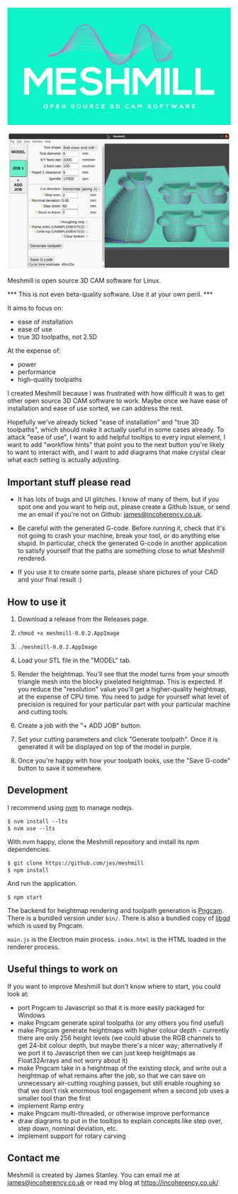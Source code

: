 ![Meshmill](img/logo.png)

![Screenshot](img/screenshot.png)

Meshmill is open source 3D CAM software for Linux.

*** This is not even beta-quality software. Use it at your own peril. ***

It aims to focus on:

 * ease of installation
 * ease of use
 * true 3D toolpaths, not 2.5D

At the expense of:

 * power
 * performance
 * high-quality toolpaths

I created Meshmill because I was frustrated with how difficult it was to get other open source
3D CAM software to work. Maybe once we have ease of installation and ease of use sorted, we can
address the rest.

Hopefully we've already ticked "ease of installation" and "true 3D toolpaths", which should
make it actually useful in some cases already.
To attack "ease of use", I want to add helpful tooltips to every input element, I want to add
"workflow hints" that point you to the next button you're likely to want to interact with, and
I want to add diagrams that make crystal clear what each setting is actually adjusting.

## Important stuff please read

* It has lots of bugs and UI glitches. I know of many of them, but if you spot one and you want to help out, please
create a Github Issue, or send me an email if you're not on Github: james@incoherency.co.uk.

* Be careful with the generated G-code. Before running it, check that it's not going to crash your machine, break your tool, or
do anything else stupid. In particular, check the generated G-code in another application to satisfy yourself that the
paths are something close to what Meshmill rendered.

* If you use it to create some parts, please share pictures of your CAD and your final result :)

## How to use it

1. Download a release from the Releases page.

2. `chmod +x meshmill-0.0.2.AppImage`

3. `./meshmill-0.0.2.AppImage`

4. Load your STL file in the "MODEL" tab.

5. Render the heightmap. You'll see that the model turns from your smooth triangle mesh into the blocky pixelated heightmap.
This is expected. If you reduce the "resolution" value you'll get a higher-quality heightmap, at the expense of CPU time.
You need to judge for yourself what level of precision is required for your particular part with your particular machine
and cutting tools.

6. Create a job with the "+ ADD JOB" button.

7. Set your cutting parameters and click "Generate toolpath". Once it is generated it will be displayed on
top of the model in purple.

8. Once you're happy with how your toolpath looks, use the "Save G-code" button to save it somewhere.

## Development

I recommend using [nvm](https://github.com/nvm-sh/nvm) to manage nodejs.

    $ nvm install --lts
    $ nvm use --lts

With nvm happy, clone the Meshmill repository and install its npm dependencies.

    $ git clone https://github.com/jes/meshmill
    $ npm install

And run the application.

    $ npm start

The backend for heightmap rendering and toolpath generation is [Pngcam](https://github.com/jes/pngcam).
There is a bundled version under `bin/`. There is also a bundled copy of [libgd](https://libgd.github.io/)
which is used by Pngcam.

`main.js` is the Electron main process. `index.html` is the HTML loaded in the renderer process.

## Useful things to work on

If you want to improve Meshmill but don't know where to start, you could look at:

 * port Pngcam to Javascript so that it is more easily packaged for Windows
 * make Pngcam generate spiral toolpaths (or any others you find useful)
 * make Pngcam generate heightmaps with higher colour depth - currently there are only 256 height levels (we could abuse the RGB channels to get 24-bit colour depth, but maybe there's a nicer way; alternatively if we port it to Javascript then we can just keep heightmaps as Float32Arrays and not worry about it)
 * make Pngcam take in a heightmap of the existing stock, and write out a heightmap of what remains after the job, so that we can save on unnecessary air-cutting roughing passes, but still enable roughing so that we don't risk enormous tool engagement when a second job uses a smaller tool than the first
 * implement Ramp entry
 * make Pngcam multi-threaded, or otherwise improve performance
 * draw diagrams to put in the tooltips to explain concepts like step over, step down, nominal deviation, etc.
 * implement support for rotary carving

## Contact me

Meshmill is created by James Stanley. You can email me at james@incoherency.co.uk or read my blog at
https://incoherency.co.uk/
